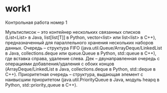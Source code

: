 # work1
Контрольная работа номер 1 

Мультисписок – это контейнер нескольких связанных списков (List<List<T>> в Java, list[list[T]] в Python, vector<list<T>> или list<list<T>> в C++), предназначенный для параллельного хранения нескольких наборов данных. Очередь – структура FIFO (java.util.Queue/ArrayDeque/LinkedList в Java, collections.deque или queue.Queue в Python, std::queue в C++), где вставка справа, удаление слева. Дек – двунаправленная очередь с операциями добавления/удаления с обоих концов (ArrayDeque/LinkedList в Java, collections.deque в Python, std::deque в C++). Приоритетная очередь – структура, выдающая элемент с наивысшим приоритетом (java.util.PriorityQueue в Java, модуль heapq в Python, std::priority_queue в C++).
